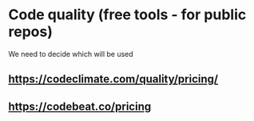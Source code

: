 # Code quality (free tools - for public repos)

We need to decide which will be used

## https://codeclimate.com/quality/pricing/

## https://codebeat.co/pricing
